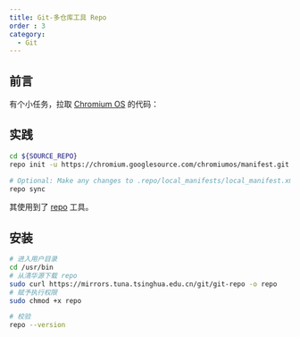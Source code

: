 ```yaml
---
title: Git-多仓库工具 Repo
order : 3
category:
  - Git
---
```



## 前言

有个小任务，拉取 [Chromium OS](https://www.chromium.org/chromium-os/quick-start-guide) 的代码：

## 实践

```bash
cd ${SOURCE_REPO}
repo init -u https://chromium.googlesource.com/chromiumos/manifest.git

# Optional: Make any changes to .repo/local_manifests/local_manifest.xml before syncing
repo sync
```

其使用到了 [repo](https://source.android.google.cn/setup/develop/repo?hl=zh-cn) 工具。

## 安装

```bash
# 进入用户目录
cd /usr/bin
# 从清华源下载 repo
sudo curl https://mirrors.tuna.tsinghua.edu.cn/git/git-repo -o repo
# 赋予执行权限
sudo chmod +x repo

# 校验
repo --version
```
